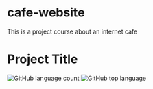 # cafe-website
This is a project course about an internet cafe
# Project Title

![GitHub language count](https://img.shields.io/github/languages/count/Wanderajonah/https://github.com/Wanderajonah/cafe-website)
![GitHub top language](https://img.shields.io/github/languages/top/Wanderjonah/https://github.com/Wanderajonah/cafe-website)
